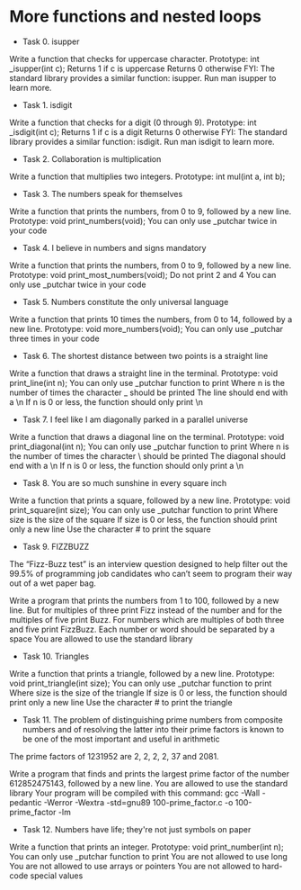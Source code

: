 # More functions and nested loops

- Task 0. isupper

Write a function that checks for uppercase character.
     Prototype: int _isupper(int c);
     Returns 1 if c is uppercase
     Returns 0 otherwise
FYI: The standard library provides a similar function: isupper. Run man isupper to learn more.

- Task 1. isdigit

Write a function that checks for a digit (0 through 9).
     Prototype: int _isdigit(int c);
     Returns 1 if c is a digit
     Returns 0 otherwise
FYI: The standard library provides a similar function: isdigit. Run man isdigit to learn more.

- Task 2. Collaboration is multiplication

Write a function that multiplies two integers.
     Prototype: int mul(int a, int b);

- Task 3. The numbers speak for themselves

Write a function that prints the numbers, from 0 to 9, followed by a new line.
     Prototype: void print_numbers(void);
     You can only use _putchar twice in your code

- Task 4. I believe in numbers and signs mandatory

Write a function that prints the numbers, from 0 to 9, followed by a new line.
     Prototype: void print_most_numbers(void);
     Do not print 2 and 4
     You can only use _putchar twice in your code

- Task 5. Numbers constitute the only universal language

Write a function that prints 10 times the numbers, from 0 to 14, followed by a new line.
     Prototype: void more_numbers(void);
     You can only use _putchar three times in your code

- Task 6. The shortest distance between two points is a straight line

Write a function that draws a straight line in the terminal.
     Prototype: void print_line(int n);
     You can only use _putchar function to print
     Where n is the number of times the character _ should be printed
     The line should end with a \n
     If n is 0 or less, the function should only print \n

- Task 7. I feel like I am diagonally parked in a parallel universe

Write a function that draws a diagonal line on the terminal.
     Prototype: void print_diagonal(int n);
     You can only use _putchar function to print
     Where n is the number of times the character \ should be printed
     The diagonal should end with a \n
     If n is 0 or less, the function should only print a \n

- Task 8. You are so much sunshine in every square inch

Write a function that prints a square, followed by a new line.
     Prototype: void print_square(int size);
     You can only use _putchar function to print
     Where size is the size of the square
     If size is 0 or less, the function should print only a new line
     Use the character # to print the square

- Task 9. FIZZBUZZ

The “Fizz-Buzz test” is an interview question designed to help filter out the 99.5% of programming job candidates who can’t seem to program their way out of a wet paper bag.

Write a program that prints the numbers from 1 to 100, followed by a new line. But for multiples of three print Fizz instead of the number and for the multiples of five print Buzz. For numbers which are multiples of both three and five print FizzBuzz.
     Each number or word should be separated by a space
     You are allowed to use the standard library

- Task 10. Triangles

Write a function that prints a triangle, followed by a new line.
     Prototype: void print_triangle(int size);
     You can only use _putchar function to print
     Where size is the size of the triangle
     If size is 0 or less, the function should print only a new line
     Use the character # to print the triangle

- Task 11. The problem of distinguishing prime numbers from composite numbers and of resolving the latter into their prime factors is known to be one of the most important and useful in arithmetic

The prime factors of 1231952 are 2, 2, 2, 2, 37 and 2081.

Write a program that finds and prints the largest prime factor of the number 612852475143, followed by a new line.
     You are allowed to use the standard library
     Your program will be compiled with this command: gcc -Wall -pedantic -Werror -Wextra -std=gnu89 100-prime_factor.c -o 100-prime_factor -lm

- Task 12. Numbers have life; they're not just symbols on paper

Write a function that prints an integer.
     Prototype: void print_number(int n);
     You can only use _putchar function to print
     You are not allowed to use long
     You are not allowed to use arrays or pointers
     You are not allowed to hard-code special values
